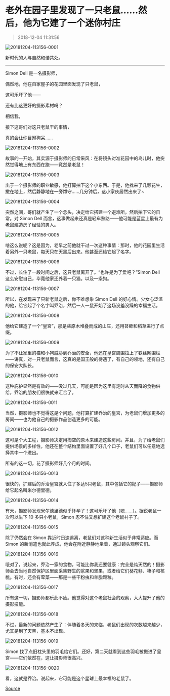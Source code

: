 # 老外在园子里发现了一只老鼠……然后，他为它建了一个迷你村庄

> 2018-12-04 11:31:56

![20181204-113156-0001](/assets/images/20181204-113156-0001.jpg)

新时代的人与自然和谐共处。

---

Simon Dell 是一名摄影师，

偶然地，他在自家屋子的花园里面发现了只老鼠，

这可乐坏了他——

还有比这更好的摄影素材吗？

相信我，

接下这哥们对这只老鼠干的事情，

真的会让你目瞪狗呆……

![20181204-113156-0002](/assets/images/20181204-113156-0002.jpg)

故事的一开始，其实源于摄影师的日常采风：在将镜头对准花园中的鸟儿时，他突然觉得地上有东西在跑——竟然是老鼠！

![20181204-113156-0003](/assets/images/20181204-113156-0003.jpg)

出于一个摄影师的职业敏感，他打算拍下这个小东西。于是，他找来了几颗花生，撒在地上，然后静静地在一旁蹲守……几分钟后，这小家伙居然出来了~

![20181204-113156-0004](/assets/images/20181204-113156-0004.jpg)

突然之间，哥们就产生了一个念头，决定给它搭建一个避难所，然后拍下它的日常。对 Simon Dell 而言，这事做起来还真是轻车熟路——他可能是蓝星上最有为老鼠建造房子经验的男人。

![20181204-113156-0005](/assets/images/20181204-113156-0005.jpg)

啥这么说呢？这是因为，老早之前他就干过一次这种事情：那时，他的花园里生活着另外一只老鼠，每天只在天黑后出来。他甚至还给它起了名字。

![20181204-113156-0006](/assets/images/20181204-113156-0006.jpg)

不过，长住了一段时间之后，这只老鼠离开了。“也许是为了爱吧？”Simon Dell 这么安慰自己，毕竟他家还养着一只猫。以及一条狗。

![20181204-113156-0007](/assets/images/20181204-113156-0007.jpg)

所以，在发现来了只新老鼠之后，你不难想象 Simon Dell 的好心情。少女心泛滥的他，给它起了个名字叫乔治，然后一人一鼠开始了这场没羞没躁的幸福生活。

![20181204-113156-0008](/assets/images/20181204-113156-0008.jpg)

他给它建造了一个“皇宫”，那是些原木堆叠而成的山庄，还用苔藓和稻草进行了点缀。

![20181204-113156-0009](/assets/images/20181204-113156-0009.jpg)

为了不让家里的猫和小狗威胁到乔治的安全，他还在皇宫周围拉上了铁丝网围栏——讲真，对一只老鼠而言，这真的是国王般的待遇了，有自己的领地，还有自己的保安大队长。

![20181204-113156-0010](/assets/images/20181204-113156-0010.jpg)

这种庇护显然是有效的——没过几天，可能是因为这里有定时从天而降的食物供给，乔治的朋友们很快就来汇合了。

![20181204-113156-0011](/assets/images/20181204-113156-0011.jpg)

当然，摄影师也不觉得这是个问题，他打算扩建乔治的皇宫，为老鼠们增加更多的房间——也为他自己的摄影作品创造更多的可能。

![20181204-113156-0012](/assets/images/20181204-113156-0012.jpg)

这可是个大工程，摄影师决定用掏空的原木来建造这些房间。并且，为了给老鼠们提供场景的多样性，他还在整个结构里面设置了好几个口子，老鼠们可以任意地选择其中一个进出。

所有的这一切，花了摄影师好几个月的时间。

![20181204-113156-0013](/assets/images/20181204-113156-0013.jpg)

很快的，扩建后的乔治皇宫就入住了多达5只老鼠，其中包括它的妃子——摄影师给它起名叫米尔德里德。

![20181204-113156-0014](/assets/images/20181204-113156-0014.jpg)

有天，摄影师发现米尔德里德似乎怀孕了！这可乐坏了他（嗯……）。据说老鼠一次可以生下 10 多只小老鼠，Simon 忍不住又想扩建这个老鼠村子了。

![20181204-113156-0015](/assets/images/20181204-113156-0015.jpg)

除了仍然会在 Simon 靠近时迅速逃离，老鼠们对这种新生活似乎非常适应。而 Simon 的新消遣也就此养成，他会在附近静静地坐着，通过镜头观察它们。

![20181204-113156-0016](/assets/images/20181204-113156-0016.jpg)

哦对了，说起来，乔治一家的食物，可能比你我还要健康：完全是纯天然的！摄影师会去当地自然保护区里面采集野生的浆果和坚果，或者给它们葵花籽、榛子和核桃。有时，还会有荤菜——那是一些干粉虫和羊脂颗粒。

![20181204-113156-0017](/assets/images/20181204-113156-0017.jpg)

所有这一切，摄影师都乐此不疲。他觉得对这个老鼠社会的观察，大大提升了他的摄影技能。

![20181204-113156-0018](/assets/images/20181204-113156-0018.jpg)

不过，最新的问题依然产生了：伴随着冬天的来临，老鼠们出现的次数越来越少，尤其是到了天黑，基本不出现。

![20181204-113156-0019](/assets/images/20181204-113156-0019.jpg)

Simon 找了点旧枕头里的羽毛给它们。还好，第二天就看到这些羽毛被搬进了皇宫——它们依然在，这让摄影师很高兴。

![20181204-113156-0020](/assets/images/20181204-113156-0020.jpg)

看，这就是乔治。说起来，它可能是这个星球上最幸福的老鼠了。

[Source](http://www.ixiqi.com/archives/114734)
